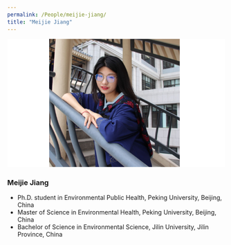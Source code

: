 ```yaml
---
permalink: /People/meijie-jiang/
title: "Meijie Jiang"
---
```


![](../_pages/MeijieJiangPic.png)

### Meijie Jiang

* Ph.D. student in Environmental Public Health, Peking University, Beijing, China
* Master of Science in Environmental Health, Peking University, Beijing, China
* Bachelor of Science in Environmental Science, Jilin University, Jilin Province, China
